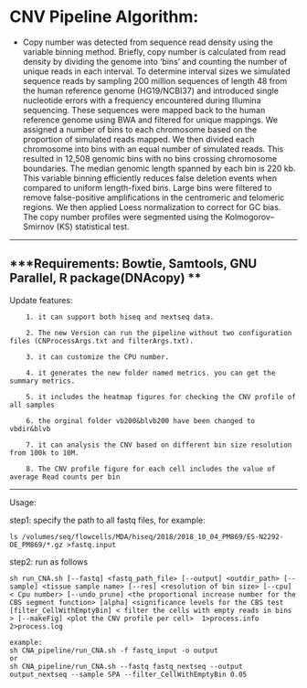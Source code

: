 CNV Pipeline Algorithm:
========================================================================================

* Copy number was detected from sequence read density using the variable binning method. Briefly, copy number is calculated from read density by dividing the genome into ‘bins’ and counting the number of unique reads in each interval. To determine interval sizes we simulated sequence reads by sampling 200 million sequences of length 48 from the human reference genome (HG19/NCBI37) and introduced single nucleotide errors with a frequency encountered during Illumina sequencing. These sequences were mapped back to the human reference genome using BWA and filtered for unique mappings. We assigned a number of bins to each chromosome based on the proportion of simulated reads mapped. We then divided each chromosome into bins with an equal number of simulated reads. This resulted in 12,508 genomic bins with no bins crossing chromosome boundaries. The median genomic length spanned by each bin is 220 kb. This variable binning efficiently reduces false deletion events when compared to uniform length-fixed bins. Large bins were filtered to remove false-positive amplifications in the centromeric and telomeric regions. We then applied Loess normalization to correct for GC bias. The copy number profiles were segmented using the Kolmogorov–Smirnov (KS) statistical test.
-------------

***Requirements: Bowtie, Samtools, GNU Parallel, R package(DNAcopy) **
-------------
Update features:

        1. it can support both hiseq and nextseq data.

        2. The new Version can run the pipeline without two configuration files (CNProcessArgs.txt and filterArgs.txt).

        3. it can customize the CPU number.

        4. it generates the new folder named metrics. you can get the summary metrics.

        5. it includes the heatmap figures for checking the CNV profile of all samples     

        6. the orginal folder vb200&blvb200 have been changed to vbdir&blvb

        7. it can analysis the CNV based on different bin size resolution from 100k to 10M.

        8. The CNV profile figure for each cell includes the value of average Read counts per bin

-------------
Usage:

step1: specify the path to all fastq files, for example:

	ls /volumes/seq/flowcells/MDA/hiseq/2018/2018_10_04_PM869/ES-N2292-OE_PM869/*.gz >fastq.input

step2: run as follows


	sh run_CNA.sh [--fastq] <fastq_path_file> [--output] <outdir_path> [--sample] <tissue sample name> [--res] <resolution of bin size> [--cpu] < Cpu number> [--undo_prune] <the proportional increase number for the CBS segment function> [alpha] <significance levels for the CBS test [filter_CellWithEmptyBin] < filter the cells with empty reads in bins > [--makeFig] <plot the CNV profile per cell>  1>process.info 2>process.log

	example:
	sh CNA_pipeline/run_CNA.sh -f fastq_input -o output
	or
	sh CNA_pipeline/run_CNA.sh --fastq fastq_nextseq --output output_nextseq --sample SPA --filter_CellWithEmptyBin 0.05
